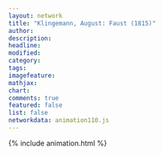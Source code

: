 ```yaml
---
layout: network
title: "Klingemann, August: Faust (1815)"
author:
description:
headline:
modified:
category:
tags:
imagefeature: 
mathjax: 
chart: 
comments: true
featured: false
list: false
networkdata: animation110.js
---
```

{% include animation.html %}
